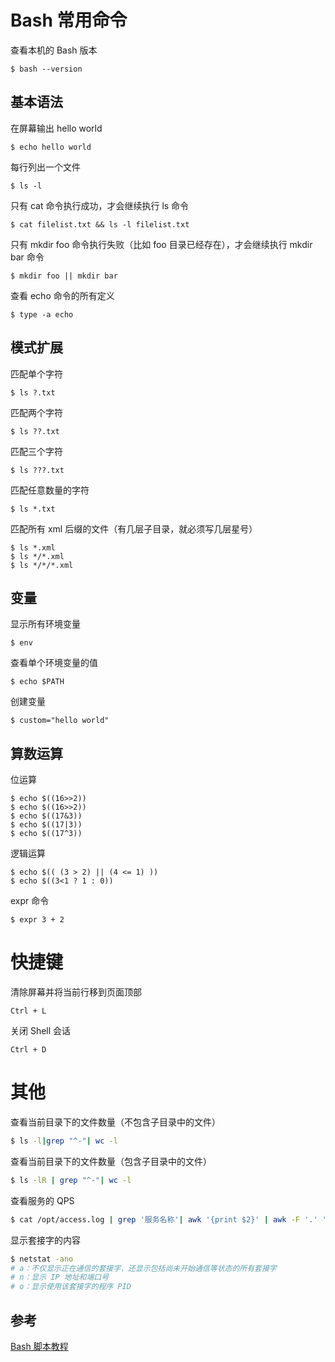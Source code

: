 # Bash 常用命令

查看本机的 Bash 版本
```shell
$ bash --version
```

## 基本语法
在屏幕输出 hello world
```shell
$ echo hello world
```

每行列出一个文件
```shell
$ ls -l
```

只有 cat 命令执行成功，才会继续执行 ls 命令
```shell
$ cat filelist.txt && ls -l filelist.txt
```

只有 mkdir foo 命令执行失败（比如 foo 目录已经存在），才会继续执行 mkdir bar 命令
```shell
$ mkdir foo || mkdir bar
```

查看 echo 命令的所有定义
```shell
$ type -a echo
```

## 模式扩展
匹配单个字符
```shell
$ ls ?.txt
```

匹配两个字符
```shell
$ ls ??.txt
```

匹配三个字符
```shell
$ ls ???.txt
```

匹配任意数量的字符
```shell
$ ls *.txt
```

匹配所有 xml 后缀的文件（有几层子目录，就必须写几层星号）
```shell
$ ls *.xml
$ ls */*.xml
$ ls */*/*.xml
```

## 变量
显示所有环境变量
```shell
$ env
```

查看单个环境变量的值
```shell
$ echo $PATH
```

创建变量
```shell
$ custom="hello world"
```

## 算数运算
位运算
```shell
$ echo $((16>>2))
$ echo $((16>>2))
$ echo $((17&3))
$ echo $((17|3))
$ echo $((17^3))
```

逻辑运算
```shell
$ echo $(( (3 > 2) || (4 <= 1) ))
$ echo $((3<1 ? 1 : 0))
```

expr 命令
```shell
$ expr 3 + 2
```

# 快捷键
清除屏幕并将当前行移到页面顶部
```
Ctrl + L
```

关闭 Shell 会话
```
Ctrl + D
```

# 其他
查看当前目录下的文件数量（不包含子目录中的文件）
```bash
$ ls -l|grep "^-"| wc -l
```

查看当前目录下的文件数量（包含子目录中的文件）
```bash
$ ls -lR | grep "^-"| wc -l
```

查看服务的 QPS
```bash
$ cat /opt/access.log | grep '服务名称'| awk '{print $2}' | awk -F '.' '{print $1}' | uniq -c
```

显示套接字的内容
```bash
$ netstat -ano
# a：不仅显示正在通信的套接字，还显示包括尚未开始通信等状态的所有套接字
# n：显示 IP 地址和端口号
# o：显示使用该套接字的程序 PID
```

## 参考
[Bash 脚本教程](https://wangdoc.com/bash/index.html)  
